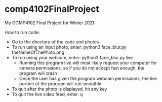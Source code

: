 # comp4102FinalProject
My COMP4102 Final Project for Winter 2021

How to run code:
- Go to the directory of the code and photos
- To run using an input photo, enter: python3 face_blur.py theNameOfThePhoto.png
- To run using your webcam, enter: python3 face_blur.py live
  * Running this program live will most likely request your computer for camera permissions, so if you do not accept fast enough, the program will crash
  * Once the user has given the program webcam permissions, the live portion of the program will run smoothly
- To quit after the photo is displayed, hit any key
- To quit the live video feed, enter: q
